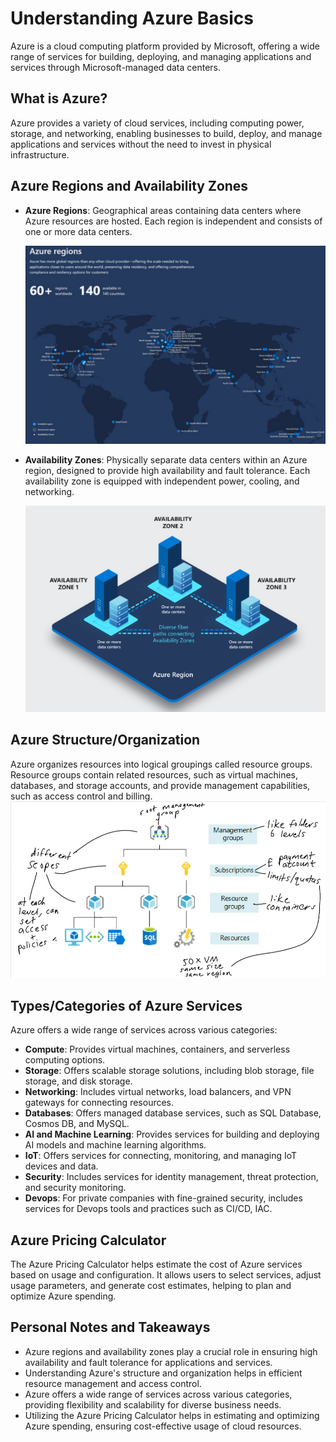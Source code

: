# Understanding Azure Basics

Azure is a cloud computing platform provided by Microsoft, offering a wide range of services for building, deploying, and managing applications and services through Microsoft-managed data centers.

## What is Azure?

Azure provides a variety of cloud services, including computing power, storage, and networking, enabling businesses to build, deploy, and manage applications and services without the need to invest in physical infrastructure.

## Azure Regions and Availability Zones

- **Azure Regions**: Geographical areas containing data centers where Azure resources are hosted. Each region is independent and consists of one or more data centers.
  
  ![alt text](img/image-1.png)

- **Availability Zones**: Physically separate data centers within an Azure region, designed to provide high availability and fault tolerance. Each availability zone is equipped with independent power, cooling, and networking.

  ![alt text](img/image-2.png)

## Azure Structure/Organization

Azure organizes resources into logical groupings called resource groups. Resource groups contain related resources, such as virtual machines, databases, and storage accounts, and provide management capabilities, such as access control and billing.
<br>
![alt text](img/image-3.png)

## Types/Categories of Azure Services

Azure offers a wide range of services across various categories:
- **Compute**: Provides virtual machines, containers, and serverless computing options.
- **Storage**: Offers scalable storage solutions, including blob storage, file storage, and disk storage.
- **Networking**: Includes virtual networks, load balancers, and VPN gateways for connecting resources.
- **Databases**: Offers managed database services, such as SQL Database, Cosmos DB, and MySQL.
- **AI and Machine Learning**: Provides services for building and deploying AI models and machine learning algorithms.
- **IoT**: Offers services for connecting, monitoring, and managing IoT devices and data.
- **Security**: Includes services for identity management, threat protection, and security monitoring.
- **Devops**: For private companies with fine-grained security, includes services for Devops tools and practices such as CI/CD, IAC.

## Azure Pricing Calculator

The Azure Pricing Calculator helps estimate the cost of Azure services based on usage and configuration. It allows users to select services, adjust usage parameters, and generate cost estimates, helping to plan and optimize Azure spending.

## Personal Notes and Takeaways

- Azure regions and availability zones play a crucial role in ensuring high availability and fault tolerance for applications and services.
- Understanding Azure's structure and organization helps in efficient resource management and access control.
- Azure offers a wide range of services across various categories, providing flexibility and scalability for diverse business needs.
- Utilizing the Azure Pricing Calculator helps in estimating and optimizing Azure spending, ensuring cost-effective usage of cloud resources.